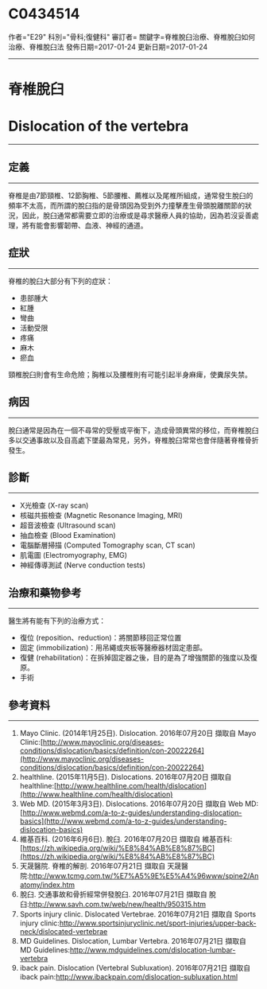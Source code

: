 # C0434514
作者="E29"
科別="骨科;復健科"
審訂者=
關鍵字=脊椎脫臼治療、脊椎脫臼如何治療、脊椎脫臼法
發佈日期=2017-01-24
更新日期=2017-01-24

----------
# 脊椎脫臼
# Dislocation of the vertebra
----------
## 定義


----------

脊椎是由7節頸椎、12節胸椎、5節腰椎、薦椎以及尾椎所組成，通常發生脫臼的頻率不太高，而所謂的脫臼指的是骨頭因為受到外力撞擊產生骨頭脫離關節的狀況，因此，脫臼通常都需要立即的治療或是尋求醫療人員的協助，因為若沒妥善處理，將有能會影響韌帶、血液、神經的通道。

## 症狀
----------

脊椎的脫臼大部分有下列的症狀：

- 患部腫大
- 紅腫
- 彎曲
- 活動受限
- 疼痛
- 麻木
- 瘀血

頸椎脫臼則會有生命危險；胸椎以及腰椎則有可能引起半身麻痺，使糞尿失禁。

## 病因
----------

脫臼通常是因為在一個不尋常的受壓或平衡下，造成骨頭異常的移位，而脊椎脫臼多以交通事故以及自高處下墜最為常見，另外，脊椎脫臼常常也會伴隨著脊椎骨折發生。

## 診斷
----------
- X光檢查 (X-ray scan)
- 核磁共振檢查 (Magnetic Resonance Imaging, MRI)
- 超音波檢查 (Ultrasound scan)
- 抽血檢查 (Blood Examination)
- 電腦斷層掃描 (Computed Tomography scan, CT scan)
- 肌電圖 (Electromyography, EMG)
- 神經傳導測試 (Nerve conduction tests)
## 治療和藥物參考
----------

醫生將有能有下列的治療方式：

- 復位 (reposition、reduction)：將關節移回正常位置
- 固定 (immobilization)：用吊繩或夾板等醫療器材固定患部。
- 復健 (rehabilitation)：在拆掉固定器之後，目的是為了增強關節的強度以及復原。
- 手術
## 參考資料
----------
1. Mayo Clinic. (2014年1月25日). Dislocation. 2016年07月20日 擷取自 Mayo Clinic:[http://www.mayoclinic.org/diseases-conditions/dislocation/basics/definition/con-20022264](http://www.mayoclinic.org/diseases-conditions/dislocation/basics/definition/con-20022264)
2. healthline. (2015年11月5日). Dislocations. 2016年07月20日 擷取自 healthline:[http://www.healthline.com/health/dislocation](http://www.healthline.com/health/dislocation)
3. Web MD. (2015年3月3日). Dislocations. 2016年07月20日 擷取自 Web MD:[http://www.webmd.com/a-to-z-guides/understanding-dislocation-basics](http://www.webmd.com/a-to-z-guides/understanding-dislocation-basics)
4. 維基百科. (2016年6月6日). 脫臼. 2016年07月20日 擷取自 維基百科:[https://zh.wikipedia.org/wiki/%E8%84%AB%E8%87%BC](https://zh.wikipedia.org/wiki/%E8%84%AB%E8%87%BC)
5. 天晟醫院. 脊椎的解剖. 2016年07月21日 擷取自 天晟醫院:http://www.tcmg.com.tw/%E7%A5%9E%E5%A4%96www/spine2/Anatomy/index.htm
6. 脫臼. 交通事故和骨折經常併發脫臼. 2016年07月21日 擷取自 脫臼:http://www.savh.com.tw/web/new/health/950315.htm
7. Sports injury clinic. Dislocated Vertebrae. 2016年07月21日 擷取自 Sports injury clinic:http://www.sportsinjuryclinic.net/sport-injuries/upper-back-neck/dislocated-vertebrae
8. MD Guidelines. Dislocation, Lumbar Vertebra. 2016年07月21日 擷取自 MD Guidelines:http://www.mdguidelines.com/dislocation-lumbar-vertebra
9. iback pain. Dislocation (Vertebral Subluxation). 2016年07月21日 擷取自 iback pain:http://www.ibackpain.com/dislocation-subluxation.html

